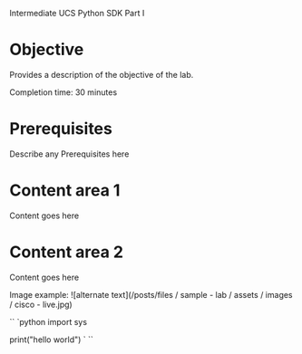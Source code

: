 Intermediate UCS Python SDK Part I

# Objective

Provides a description of the objective of the lab.

Completion time: 30 minutes

# Prerequisites

Describe any Prerequisites here

# Content area 1

Content goes here

# Content area 2

Content goes here

Image example: ![alternate text](/posts/files / sample - lab / assets / images / cisco - live.jpg)

``
`python
  import sys
  
  print("hello world")
`
``